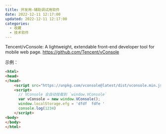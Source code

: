 ```yaml
---
title: 开发用-辅助调试用软件
date: 2022-12-11 12:17:00
updated: 2022-12-11 12:17:00
categories:
  - 收藏
  - 技术软件
---
```


Tencent/vConsole: A lightweight, extendable front-end developer tool for mobile web page.
<https://github.com/Tencent/vConsole>

示例：

```html
<html>
<head>
</head>
    <script src="https://unpkg.com/vconsole@latest/dist/vconsole.min.js"></script>
    <script>
      // VConsole 会自动挂载到 `window.VConsole`
      var vConsole = new window.VConsole();
      window.localStorage.efg = 'dfdf  fdfe '
      console.log(1234)
    </script>
<body>
</body>
</html>
```
